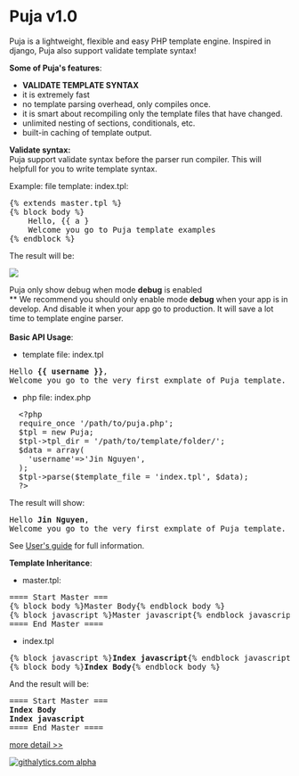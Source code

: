 Puja v1.0
====

Puja is a lightweight, flexible and easy PHP  template engine. Inspired in django, Puja also support validate template syntax!

<strong>Some of Puja's features</strong>:
* <strong>VALIDATE TEMPLATE SYNTAX</strong>
* it is extremely fast
* no template parsing overhead, only compiles once.
* it is smart about recompiling only the template files that have changed.
* unlimited nesting of sections, conditionals, etc.
* built-in caching of template output.

<strong>Validate syntax:</strong><br />
Puja support validate syntax before the parser run compiler. This will helpfull for you to write template syntax.

Example:
file template: index.tpl:
<pre>{% extends master.tpl %}
{% block body %}
	Hello, {{ a }
	Welcome you go to Puja template examples
{% endblock %}</pre>

The result will be:
<pre>
<img src="https://raw.github.com/jinnguyen/puja/master/docs/images/Template-syntax-error.png" /></pre>

Puja only show debug when mode <strong>debug</strong> is enabled<br />
**  We recommend you should only enable mode <strong>debug</strong>  when your app is in develop. And disable it when your app go to production. It will save a lot time to template engine parser.
<br /><br />
<strong>Basic API Usage</strong>:<br />
- template file: index.tpl
<pre>Hello <strong>{{ username }}</strong>,
Welcome you go to the very first exmplate of Puja template.</pre>

- php file: index.php
<pre>
  &lt;?php
  require_once '/path/to/puja.php';
  $tpl = new Puja;
  $tpl->tpl_dir = '/path/to/template/folder/';
  $data = array(
  	'username'=>'Jin Nguyen',
  );
  $tpl->parse($template_file = 'index.tpl', $data);
  ?&gt;
</pre>

The result will show:
<pre>
Hello <strong>Jin Nguyen</strong>,
Welcome you go to the very first exmplate of Puja template.</pre>

See <a href="https://github.com/jinnguyen/puja/tree/master/docs/user-guide.md">User's guide</a> for full information.<br />

<strong>Template Inheritance</strong>:<br />
- master.tpl:
<pre>==== Start Master ===
{% block body %}Master Body{% endblock body %}
{% block javascript %}Master javascript{% endblock javascript %}
==== End Master ====</pre>

- index.tpl
<pre>
{% block javascript %}<strong>Index javascript</strong>{% endblock javascript %}
{% block body %}<strong>Index Body</strong>{% endblock body %}</pre>

And the result will be:

<pre>==== Start Master ===
<strong>Index Body</strong>
<strong>Index javascript</strong>
==== End Master ====</pre>
<a href="https://github.com/jinnguyen/puja/tree/master/docs">more detail &gt;&gt; </a>





[![githalytics.com alpha](https://cruel-carlota.pagodabox.com/b3780dbe5ed7848e2f3d9c0f82be2607 "githalytics.com")](http://githalytics.com/jinnguyen/puja)




